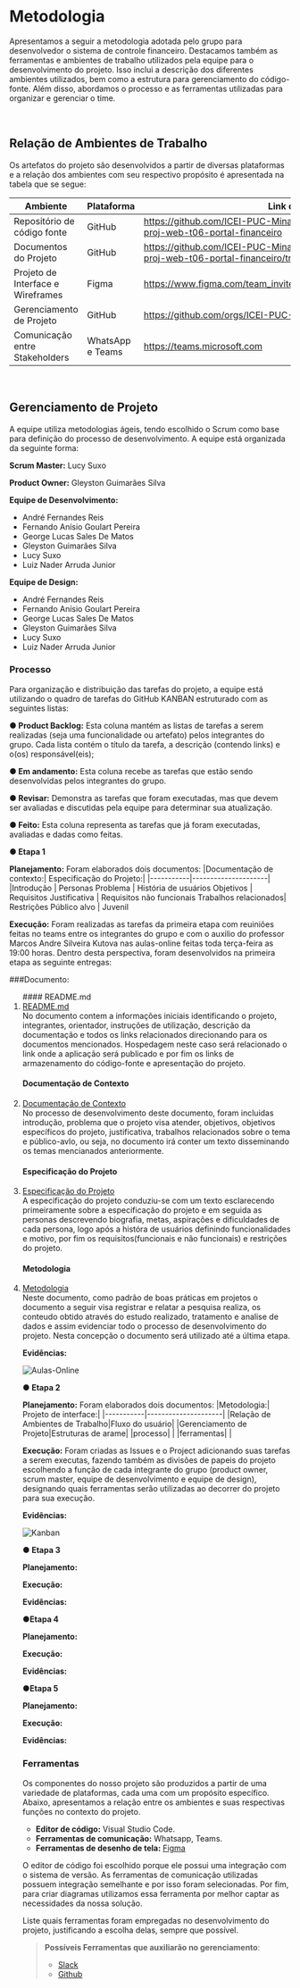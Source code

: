 
# Metodologia

Apresentamos a seguir a metodologia adotada pelo grupo para desenvolvedor o sistema de controle financeiro. Destacamos também as ferramentas e ambientes de trabalho utilizados pela equipe para o desenvolvimento do projeto. Isso inclui a descrição dos diferentes ambientes utilizados, bem como a estrutura para gerenciamento do código-fonte. Além disso, abordamos o processo e as ferramentas utilizadas para organizar e gerenciar o time.

<br>


## Relação de Ambientes de Trabalho

Os artefatos do projeto são desenvolvidos a partir de diversas plataformas e a relação dos ambientes com seu respectivo propósito é apresentada na tabela que se segue:

|Ambiente    | Plataforma  | Link de Acesso |
|-----------|---------------------|-------------------|
|Repositório de código fonte| GitHub |https://github.com/ICEI-PUC-Minas-PMV-ADS/pmv-ads-2023-1-e1-proj-web-t06-portal-financeiro  | 
|Documentos do Projeto| GitHub | https://github.com/ICEI-PUC-Minas-PMV-ADS/pmv-ads-2023-1-e1-proj-web-t06-portal-financeiro/tree/main/docs |
|Projeto de Interface e Wireframes| Figma | https://www.figma.com/team_invite/redeem/m2iPoeeV0mD8wRWqAdBlXy |
|Gerenciamento de Projeto| GitHub | https://github.com/orgs/ICEI-PUC-Minas-PMV-ADS/projects/333 |
|Comunicação entre Stakeholders | WhatsApp e Teams |  https://teams.microsoft.com  |

<br>

## Gerenciamento de Projeto

A equipe utiliza metodologias ágeis, tendo escolhido o Scrum como base para definição do processo de desenvolvimento.
A equipe está organizada da seguinte forma:

**Scrum Master:** Lucy Suxo

**Product Owner:** Gleyston Guimarães Silva

**Equipe de Desenvolvimento:** 
- André Fernandes Reis
- Fernando Anísio Goulart Pereira
- George Lucas Sales De Matos
- Gleyston Guimarães Silva
- Lucy Suxo
- Luiz Nader Arruda Junior

**Equipe de Design:**
- André Fernandes Reis
- Fernando Anísio Goulart Pereira
- George Lucas Sales De Matos
- Gleyston Guimarães Silva
- Lucy Suxo
- Luiz Nader Arruda Junior

### Processo

Para organização e distribuição das tarefas do projeto, a equipe está utilizando o quadro de tarefas do GitHub KANBAN estruturado com as seguintes listas:

**● Product Backlog:** Esta coluna mantém as listas de tarefas a serem realizadas (seja uma funcionalidade ou artefato) pelos integrantes do grupo. Cada lista contém o título da tarefa, a descrição (contendo links) e o(os) responsável(eis);

**● Em andamento:** Esta coluna recebe as tarefas que estão sendo desenvolvidas pelos integrantes do grupo.

**● Revisar:** Demonstra as tarefas que foram executadas, mas que devem ser avaliadas e discutidas pela equipe para determinar sua atualização.

**● Feito:** Esta coluna representa as tarefas que já foram executadas, avaliadas e dadas como feitas.

**● Etapa 1**

**Planejamento:** Foram elaborados dois documentos:
|Documentação de contexto:|  Especificação do Projeto:|
|-----------|---------------------|
|Introdução | Personas
Problema | História de usuários
Objetivos | Requisitos
Justificativa | Requisitos não funcionais
Trabalhos relacionados| Restrições
Público alvo | Juvenil

**Execução:** Foram realizadas as tarefas da primeira etapa com reuiniões feitas no teams entre os integrantes do grupo e com o auxilio do professor Marcos Andre Silveira Kutova nas aulas-online feitas toda terça-feira as 19:00 horas. Dentro desta perspectiva, foram desenvolvidos na primeira etapa as seguinte entregas:

###Documento: 
<ol>
#### README.md
<li><a href="/README.md"> README.md</a></li>
 No documento contem a informações iniciais identificando o projeto, integrantes, orientador, instruções de utilização, descrição da documentação e todos os links relacionados direcionando para os documentos mencionados. Hospedagem neste caso será relacionado o link onde a aplicação será publicado e por fim os links de armazenamento do código-fonte e apresentação do projeto.

####  Documentação de Contexto
<li><a href="docs/01-Documentação de Contexto.md"> Documentação de Contexto</a></li>
 No processo de desenvolvimento deste documento, foram incluidas introdução, problema que o projeto visa atender, objetivos, objetivos específicos do projeto, justificativa, trabalhos relacionados sobre o tema e público-avlo, ou seja, no documento irá conter um texto disseminando os temas mencianados anteriormente. 
 
#### Especificação do Projeto
<li><a href="docs/02-Especificação do Projeto.md"> Especificação do Projeto</a></li>
 A especificação do projeto conduziu-se com um texto esclarecendo primeiramente sobre a especificação do projeto e em seguida as personas descrevendo biografia, metas, aspirações e dificuldades de cada persona, logo após a históra de usuários definindo funcionalidades e motivo, por fim os requisitos(funcionais e não funcionais) e restrições do projeto.
 
 #### Metodologia
<li><a href="docs/03-Metodologia.md"> Metodologia</a></li>
 Neste documento, como padrão de boas práticas em projetos o documento a seguir visa registrar e relatar a pesquisa realiza, os conteudo obtido através do estudo realizado, tratamento e analise de dados e assim evidenciar todo o processo de desenvolvimento do projeto. Nesta concepção o documento será utilizado até a última etapa.
 
**Evidências:**

![Aulas-Online](img/aulas-online1.png)

**● Etapa 2**

**Planejamento:** Foram elaborados dois documentos:
|Metodologia:| Projeto de interface:|
|-----------|---------------------|
|Relação de Ambientes de Trabalho|Fluxo do usuário|
|Gerenciamento de Projeto|Estruturas de arame|
|processo| |
|ferramentas| |


**Execução:** Foram criadas as Issues e o Project adicionando suas tarefas a serem executas, fazendo também as divisões de papeis do projeto escolhendo a função de cada integrante do grupo (product owner, scrum master, equipe de desenvolvimento e equipe de design), designando quais ferramentas serão utilizadas ao decorrer do projeto para sua execução.

**Evidências:**

![Kanban](img/Kanban1.png)

**● Etapa 3**

**Planejamento:**

**Execução:**

**Evidências:**

**●Etapa 4**

**Planejamento:**

**Execução:**

**Evidências:**

**●Etapa 5**

**Planejamento:**

**Execução:**

**Evidências:**

### Ferramentas

Os componentes do nosso projeto são produzidos a partir de uma variedade de plataformas, cada uma com um propósito específico. Abaixo, apresentamos a relação entre os ambientes e suas respectivas funções no contexto do projeto.

* **Editor de código:** Visual Studio Code.
* **Ferramentas de comunicação:** Whatsapp, Teams.
* **Ferramentas de desenho de tela:** [Figma](https://www.figma.com/team_invite/redeem/m2iPoeeV0mD8wRWqAdBlXy)

O editor de código foi escolhido porque ele possui uma integração com o
sistema de versão. As ferramentas de comunicação utilizadas possuem
integração semelhante e por isso foram selecionadas. Por fim, para criar
diagramas utilizamos essa ferramenta por melhor captar as
necessidades da nossa solução.

Liste quais ferramentas foram empregadas no desenvolvimento do projeto, justificando a escolha delas, sempre que possível.
 
> **Possíveis Ferramentas que auxiliarão no gerenciamento**: 
> - [Slack](https://slack.com/)
> - [Github](https://github.com/)
